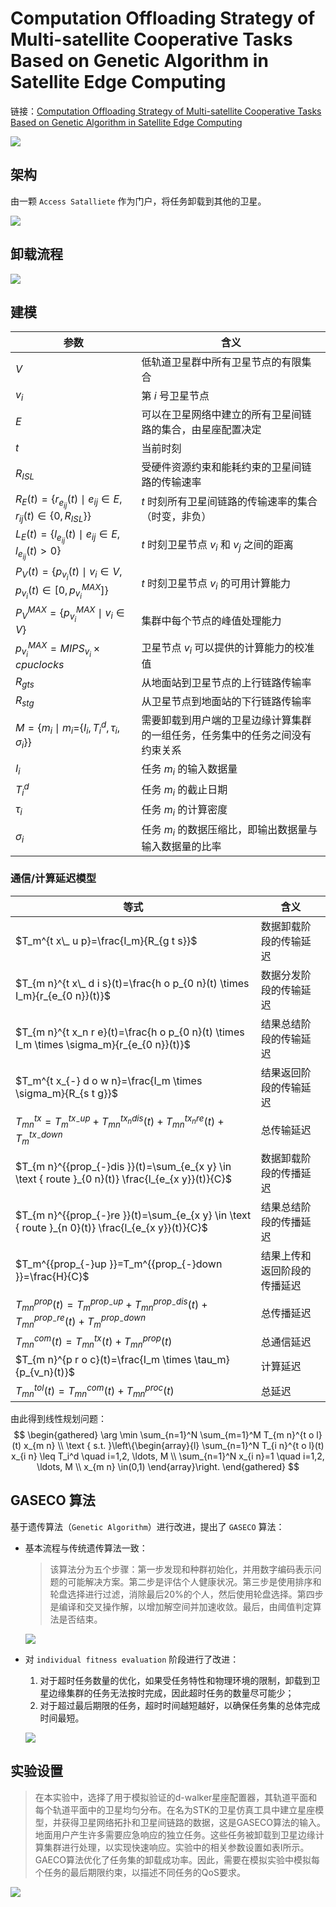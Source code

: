 # Computation Offloading Strategy of Multi-satellite Cooperative Tasks Based on Genetic Algorithm in Satellite Edge Computing

链接：[Computation Offloading Strategy of Multi-satellite Cooperative Tasks Based on Genetic Algorithm in Satellite Edge Computing](https://ieeexplore.ieee.org/abstract/document/8689224)

![](imgs/GASECO/img1.png)

## 架构

由一颗 `Access Satalliete` 作为门户，将任务卸载到其他的卫星。

![](imgs/GASECO/img2.png)

## 卸载流程

![](imgs/GASECO/img3.png)

## 建模

|参数|含义|
|---|---|
|$V$|低轨道卫星群中所有卫星节点的有限集合|
|$v_i$|第 $i$ 号卫星节点|
|$E$|可以在卫星网络中建立的所有卫星间链路的集合，由星座配置决定|
|$t$|当前时刻|
|$R_{I S L}$|受硬件资源约束和能耗约束的卫星间链路的传输速率|
|$R_E(t)=\left\lbrace r_{e_{i j}}(t) \mid e_{i j} \in E, r_{i j}(t) \in\left\lbrace 0, R_{I S L}\right\rbrace\right\rbrace$|$t$ 时刻所有卫星间链路的传输速率的集合（时变，非负）|
|$L_E(t)=\left\lbrace l_{e_{i j}}(t) \mid e_{i j} \in E, l_{e_{i j}}(t)>0\right\rbrace$|$t$ 时刻卫星节点 $v_i$ 和 $v_j$ 之间的距离|
|$P_V(t)=\left\lbrace p_{v_i}(t) \mid v_i \in V, p_{v_i}(t) \in\left[0, p_{v_i}^{M A X}\right]\right\rbrace$|$t$ 时刻卫星节点 $v_i$ 的可用计算能力|
|$P_V^{M A X}=\left\lbrace p_{v_i}^{M A X} \mid v_i \in V\right\rbrace$|集群中每个节点的峰值处理能力|
|$p_{v_i}^{M A X}=M I P S_{v_i} \times cpuclocks$|卫星节点 $v_i$ 可以提供的计算能力的校准值|
|$R_{gts}$|从地面站到卫星节点的上行链路传输率|
|$R_{stg}$|从卫星节点到地面站的下行链路传输率|
|$M=\left\lbrace m_{i} \mid m_i=\right.\left.\left\lbrace I_i, T_i^d, \tau_i, \sigma_i\right\rbrace\right\rbrace$|需要卸载到用户端的卫星边缘计算集群的一组任务，任务集中的任务之间没有约束关系|
|$I_i$|任务 $m_i$ 的输入数据量|
|$T_i^d$|任务 $m_i$ 的截止日期|
|$\tau_i$|任务 $m_i$ 的计算密度|
|$\sigma_i$|任务 $m_i$ 的数据压缩比，即输出数据量与输入数据量的比率|

### 通信/计算延迟模型

|等式|含义|
|---|---|
| $T_m^{t x\_ u p}=\frac{I_m}{R_{g t s}}$  | 数据卸载阶段的传输延迟 |
| $T_{m n}^{t x\_ d i s}(t)=\frac{h o p_{0 n}(t) \times I_m}{r_{e_{0 n}}(t)}$ | 数据分发阶段的传输延迟  |
| $T_{m n}^{t x_n r e}(t)=\frac{h o p_{0 n}(t) \times I_m \times \sigma_m}{r_{e_{0 n}}(t)}$ |结果总结阶段的传输延迟|
| $T_m^{t x_{-} d o w n}=\frac{I_m \times \sigma_m}{R_{s t g}}$ | 结果返回阶段的传输延迟 |
| $T_{m n}^{t x}=T_m^{t x_{-} u p}+T_{m n}^{t x_n d i s}(t)+T_{m n}^{t x_n r e}(t)+T_m^{t x_{-} d o w n}$ | 总传输延迟 |
|$T_{m n}^{{prop_{-}dis }}(t)=\sum_{e_{x y} \in \text { route }_{0 n}(t)} \frac{l_{e_{x y}}(t)}{C}$|数据卸载阶段的传播延迟|
|$T_{m n}^{{prop_{-}re }}(t)=\sum_{e_{x y} \in \text { route }_{n 0}(t)} \frac{l_{e_{x y}}(t)}{C}$|结果总结阶段的传播延迟|
|$T_m^{{prop_{-}up }}=T_m^{{prop_{-}down }}=\frac{H}{C}$|结果上传和返回阶段的传播延迟|
|$T_{m n}^{{prop }}(t)=T_m^{{prop_{-}up }}+T_{m n}^{{prop_{-}dis }}(t)+T_{m n}^{{prop_{-}re }}(t)+T_m^{{prop_{-}down }}$|总传播延迟|
|$T_{m n}^{c o m}(t)=T_{m n}^{t x}(t)+T_{m n}^{p r o p}(t)$|总通信延迟|
|$T_{m n}^{p r o c}(t)=\frac{I_m \times \tau_m}{p_{v_n}(t)}$|计算延迟|
|$T_{m n}^{tol}(t)=T_{m n}^{c o m}(t)+T_{m n}^{p r o c}(t)$|总延迟|

由此得到线性规划问题：
$$
\begin{gathered}
\arg \min \sum_{n=1}^N \sum_{m=1}^M T_{m n}^{t o l}(t) x_{m n} \\
\text { s.t. }\left\{\begin{array}{l}
\sum_{n=1}^N T_{i n}^{t o l}(t) x_{i n} \leq T_i^d \quad i=1,2, \ldots, M \\
\sum_{n=1}^N x_{i n}=1 \quad i=1,2, \ldots, M \\
x_{m n} \in(0,1)
\end{array}\right.
\end{gathered}
$$

## GASECO 算法

基于遗传算法（`Genetic Algorithm`）进行改进，提出了 `GASECO` 算法：

+ 基本流程与传统遗传算法一致：

  > 该算法分为五个步骤：第一步发现和种群初始化，并用数字编码表示问题的可能解决方案。第二步是评估个人健康状况。第三步是使用排序和轮盘选择进行过滤，消除最后20%的个人，然后使用轮盘选择。第四步是编译和交叉操作解，以增加解空间并加速收敛。最后，由阈值判定算法是否结束。
  
    ![](imgs/GASECO/img4.png)
  
+ 对 `individual fitness evaluation` 阶段进行了改进：
  1. 对于超时任务数量的优化，如果受任务特性和物理环境的限制，卸载到卫星边缘集群的任务无法按时完成，因此超时任务的数量尽可能少；
  2. 对于超过最后期限的任务，超时时间越短越好，以确保任务集的总体完成时间最短。
  
  ![](imgs/GASECO/img5.png)
  
## 实验设置

> 在本实验中，选择了用于模拟验证的d-walker星座配置器，其轨道平面和每个轨道平面中的卫星均匀分布。在名为STK的卫星仿真工具中建立星座模型，并获得卫星网络拓扑和卫星间链路的数据，这是GASECO算法的输入。地面用户产生许多需要应急响应的独立任务。这些任务被卸载到卫星边缘计算集群进行处理，以实现快速响应。实验中的相关参数设置如表I所示。GAECO算法优化了任务集的卸载成功率。因此，需要在模拟实验中模拟每个任务的最后期限约束，以描述不同任务的QoS要求。

![](imgs/GASECO/img6.png)
